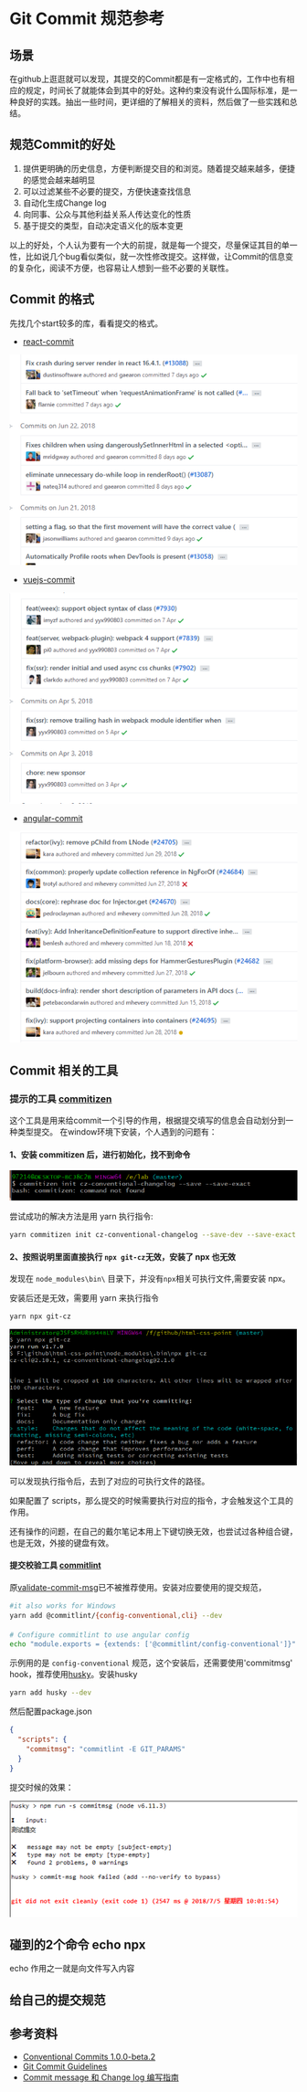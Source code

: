 # Git Commit 规范参考
## 场景
在github上逛逛就可以发现，其提交的Commit都是有一定格式的，工作中也有相应的规定，时间长了就能体会到其中的好处。这种约束没有说什么国际标准，是一种良好的实践。抽出一些时间，更详细的了解相关的资料，然后做了一些实践和总结。

## 规范Commit的好处
1. 提供更明确的历史信息，方便判断提交目的和浏览。随着提交越来越多，便捷的感觉会越来越明显
2. 可以过滤某些不必要的提交，方便快速查找信息
3. 自动化生成Change log
4. 向同事、公众与其他利益关系人传达变化的性质
5. 基于提交的类型，自动决定语义化的版本变更

以上的好处，个人认为要有一个大的前提，就是每一个提交，尽量保证其目的单一性，比如说几个bug看似类似，就一次性修改提交。这样做，让Commit的信息变的复杂化，阅读不方便，也容易让人想到一些不必要的关联性。


## Commit 的格式
先找几个start较多的库，看看提交的格式。
- [react-commit](https://github.com/facebook/react/commits/master)

![react-commit](../images/7/react-commit.png)

- [vuejs-commit](https://github.com/vuejs/vue/commits/dev)

![vuejs-commit](../images/7/vuejs-commit.png)

- [angular-commit](https://github.com/angular/angular/commits/master)

![angular-commit](../images/7/angular-commit.png)

## Commit 相关的工具
### 提示的工具 [commitizen](https://github.com/commitizen/cz-cli)
这个工具是用来给commit一个引导的作用，根据提交填写的信息会自动划分到一种类型提交。
在window环境下安装，个人遇到的问题有：
#### 1、安装 commitizen 后，进行初始化，找不到命令

![7-failed1](../images/7/failed1.png)

尝试成功的解决方法是用 yarn 执行指令:
```sh
yarn commitizen init cz-conventional-changelog --save-dev --save-exact
```

#### 2、按照说明里面直接执行 `npx git-cz`无效，安装了 npx 也无效

发现在 `node_modules\bin\` 目录下，并没有`npx`相关可执行文件,需要安装 npx。

安装后还是无效，需要用 yarn 来执行指令
```sh
yarn npx git-cz
```

![7-npx](../images/7/npx.png)

可以发现执行指令后，去到了对应的可执行文件的路径。

如果配置了 scripts，那么提交的时候需要执行对应的指令，才会触发这个工具的作用。

还有操作的问题，在自己的戴尔笔记本用上下键切换无效，也尝试过各种组合键，也是无效，外接的键盘有效。
#### 提交校验工具 [commitlint](https://github.com/marionebl/commitlint)
原[validate-commit-msg](https://github.com/conventional-changelog-archived-repos/validate-commit-msg)已不被推荐使用。安装对应要使用的提交规范，
```sh
#it also works for Windows
yarn add @commitlint/{config-conventional,cli} --dev

# Configure commitlint to use angular config
echo "module.exports = {extends: ['@commitlint/config-conventional']}" > commitlint.config.js
```

示例用的是 `config-conventional` 规范，这个安装后，还需要使用'commitmsg' hook，推荐使用[husky](https://github.com/typicode/husky/tree/master)。安装husky
```sh
yarn add husky --dev
```
然后配置package.json
```json
{
  "scripts": {
    "commitmsg": "commitlint -E GIT_PARAMS"
  }
}
```
提交时候的效果：

![7-validate-commit](../images/7/validate-commit.png)

## 碰到的2个命令 echo npx
echo 作用之一就是向文件写入内容

## 给自己的提交规范

## 参考资料
- [Conventional Commits 1.0.0-beta.2](https://conventionalcommits.org/)
- [Git Commit Guidelines](https://github.com/angular/angular.js/blob/master/DEVELOPERS.md#commits)
- [Commit message 和 Change log 编写指南](http://www.ruanyifeng.com/blog/2016/01/commit_message_change_log.html)